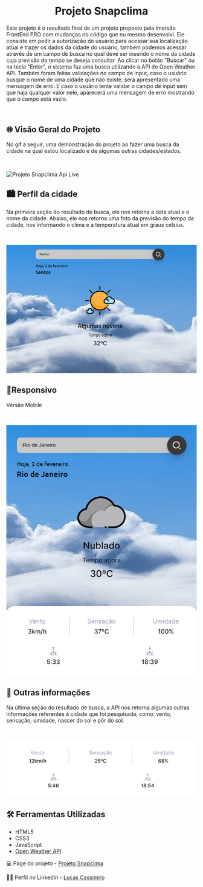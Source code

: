 <h1 align="center"><strong>Projeto Snapclima</strong></h1>
<p>Este projeto é o resultado final de um projeto proposto pela imersão FrontEnd PRO com mudanças no código que eu mesmo desenvolvi. Ele consiste em pedir a autorização do usuário para acessar sua localização atual e trazer os dados da cidade do usuário, também podemos acessar através de um campo de busca no qual deve ser inserido o nome da cidade cuja previsão do tempo se deseja consultar. Ao clicar no botão "Buscar" ou na tecla "Enter", o sistema faz uma busca utilizando a API do Open Weather API. Também foram feitas validações no campo de input, caso o usuário busque o nome de uma cidade que não existe, será apresentado uma mensagem de erro. E caso o usuário tente validar o campo de input sem que haja qualquer valor nele, aparecerá uma mensagem de erro mostrando que o campo está vazio.</p>
<br>

<h2>🌐 Visão Geral do Projeto</h2>
<p>No gif a seguir, uma demonstração do projeto ao fazer uma busca da cidade na qual estou localizado e de algumas outras cidades/estados.</p>
<br>

![Projeto Snapclima Api Live](./src/assets/overview.gif)

<h2>🏙️ Perfil da cidade</h2>
<p>Na primeira seção do resultado de busca, ele nos retorna a data atual e o nome da cidade. Abaixo, ele nos retorna uma foto da previsão do tempo da cidade, nos informando o clima e a temperatura atual em graus celsius.</p>
<br>

![Perfil da Cidade](./src/assets/perfil.png)

<h2>📱Responsivo</h2>
<p>Versão Mobile</p>
<br>

![Responsivo](./src/assets/responsivo.png)

<h2>📄 Outras informações</h2>
<p>Na última seção do resultado de busca, a API nos retorna algumas outras informações referentes à cidade que foi pesquisada, como: vento, sensação, umidade, nascer do sol e pôr do sol.</p>
<br>

![Repositórios](./src/assets/ultimas-informacoes.png)

<h2>🛠️ Ferramentas Utilizadas</h2>

- HTML5
- CSS3
- JavaScript
- [Open Weather API](https://openweathermap.org/api)

💻 Page do projeto -  [Projeto Snapclima](https://lucas-cassimiro.github.io/snapclima/)

🙋‍♂️ Perfil no LinkedIn - [Lucas Cassimiro](https://www.linkedin.com/in/lucasocassimiro/)